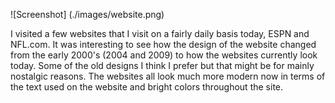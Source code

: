 ![Screenshot] (./images/website.png)

I visited a few websites that I visit on a fairly daily basis today, ESPN and NFL.com. It was interesting to see how the design of the website changed from the early 2000's (2004 and 2009) to how the websites currently look today. Some of the old designs I think I prefer but that might be for mainly nostalgic reasons. The websites all look much more modern now in terms of the text used on the website and bright colors throughout the site.

